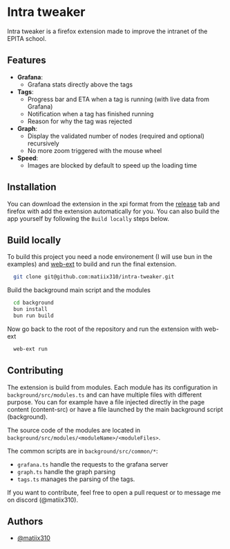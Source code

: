 
# Intra tweaker

Intra tweaker is a firefox extension made to improve the intranet of the EPITA school.
## Features

- **Grafana**:
    - Grafana stats directly above the tags
- **Tags**:
    - Progress bar and ETA when a tag is running (with live data from Grafana)
    - Notification when a tag has finished running
    - Reason for why the tag was rejected
- **Graph**:
    - Display the validated number of nodes (required and optional) recursively
    - No more zoom triggered with the mouse wheel
- **Speed**:
    - Images are blocked by default to speed up the loading time
## Installation

You can download the extension in the xpi format from the [release](https://github.com/matiix310/intra-tweaker/releases/) tab and firefox with add the extension automatically for you. You can also build the app yourself by following the `Build locally` steps below.
## Build locally

To build this project you need a node environement (I will use bun in the examples) and [web-ext](https://github.com/mozilla/web-ext) to build and run the final extension.

```bash
  git clone git@github.com:matiix310/intra-tweaker.git
```

Build the background main script and the modules

```bash
  cd background
  bun install
  bun run build
```

Now go back to the root of the repository and run the extension with web-ext

```bash
  web-ext run
```
## Contributing

The extension is build from modules. Each module has its configuration in `background/src/modules.ts` and can have multiple files with different purpose. 
You can for example have a file injected directly in the page content (content-src) or have a file launched by the main background script (background).

The source code of the modules are located in `background/src/modules/<moduleName>/<moduleFiles>`.

The common scripts are in `background/src/common/*`:
- `grafana.ts` handle the requests to the grafana server
- `graph.ts` handle the graph parsing
- `tags.ts` manages the parsing of the tags.

If you want to contribute, feel free to open a pull request or to message me on discord (@matiix310).
## Authors

- [@matiix310](https://matiix310.dev)

